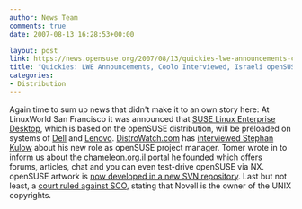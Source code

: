 ```yaml
---
author: News Team
comments: true
date: 2007-08-13 16:28:53+00:00

layout: post
link: https://news.opensuse.org/2007/08/13/quickies-lwe-announcements-coolo-interviewed-israeli-opensuse-portal-art-svn-sco/
title: "Quickies: LWE Announcements, Coolo Interviewed, Israeli openSUSE Portal, Art SVN, SCO"
categories:
- Distribution
---
```

Again time to sum up news that didn't make it to an own story here: At LinuxWorld San Francisco it was announced that [SUSE Linux Enterprise Desktop](http://www.novell.com/products/desktop/), which is based on the openSUSE distribution, will be preloaded on systems of [Dell](http://www.desktoplinux.com/news/NS1990237723.html) and [Lenovo](http://arstechnica.com/news.ars/post/20070806-lenovo-novell-partner-to-offer-linux-on-the-thinkpad.html). [DistroWatch.com](http://distrowatch.com/) has [interviewed Stephan Kulow](http://distrowatch.com/weekly.php?issue=20070813#feature) about his new role as openSUSE project manager. Tomer wrote in to inform us about the [chameleon.org.il](http://www.chameleon.org.il/) portal he founded which offers forums, articles, chat and you can even test-drive openSUSE via NX. openSUSE artwork is [now developed in a new SVN repository](http://lists.opensuse.org/opensuse-artwork/2007-08/msg00008.html). Last but not least, a [court ruled against SCO](http://www.groklaw.net/article.php?story=20070810165237718), stating that Novell is the owner of the UNIX copyrights.
